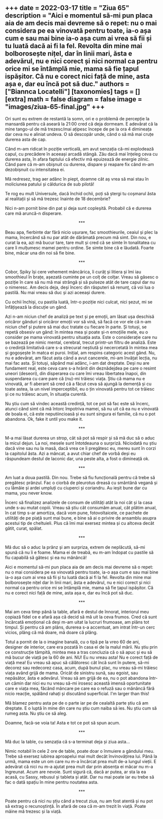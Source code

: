 
+++
date = 2022-03-17
title = "Ziua 65"
description = "Aici e momentul să-mi pun placa aia de am decis mai devreme să o repet: nu o mai considera pe ea vinovată pentru toate, ia-o așa cum e sau mai bine ia-o așa cum ai vrea să fii și tu luată dacă ai fi la fel. Revolta din mine mai bolborosește nițel, dar în linii mari, ăsta e adevărul, nu e nici corect și nici normal ca pentru orice mi se întâmplă mie, mama să fie țapul ispășitor. Că nu e corect nici față de mine, asta așa e, dar eu încă pot să duc."
authors = ["Biannca Locatelli"]
[taxonomies]
tags = []
[extra]
math = false
diagram = false
image = "images/ziua-65-final.jpg"
+++
---

Ori sunt eu extrem de restantă la somn, ori e o problemă de percepție la mansardă pentru că aseară la 21:00 cred că deja dormeam. E adevărat că la mine tango-ul de mă trezesc/mai ațipesc începe de pe la ora 4 dimineața dar ceva nu e aliniat undeva. O să descopăr unde, când o să mă mai cruțe durerea asta de cap.

Când m-am ridicat în poziție verticală, am avut senzația că-mi explodează capul, cu precădere în aceeași arcadă stângă. Zău dacă mai înțeleg ceva cu durerea asta, în afara faptului că efectiv mă epuizează de energie zilnic. Când pare că m-am obișnuit cu durerea, dispare și reapare fix când m-am dezobișnuit cu intensitatea ei.

Mă redresez, trag aer adânc în piept, doamne cât aș vrea să mai stau în moliciunea patului și căldurica de sub pilotă!

Te rog eu mult Universule, dacă închid ochii, poți să ștergi tu coșmarul ăsta al realitații și să mă trezesc înainte de 18 decembrie?

Nici n-am pornit bine din pat și deja sunt copleșită. Probabil că e durerea care mă aruncă-n disperare.

<p style="text-align: center;">***</p>

Beau apa, fierbinte dar fără nicio ușurare, fac smoothieurile, ceaiul și plec la mama, încercând să nu par atât de dărâmată precum mă simt. Din nou, e curat la ea, azi mă bucur tare, tare mult și cred că se simte în tonalitatea cu care îi mulțumesc mamei pentru ordine. Se simte bine că e lăudată. Foarte bine, măcar una din noi să fie bine.

<p style="text-align: center;">***</p>

Cobor, Spiky își cere vehement mâncărica, îi curăț și litiera și îmi iau smoothieul în brațe, așezată cuminte pe un colț de colțar. Vreau să găsesc o poziție în care să nu mă mai strângă și să pulseze atât de tare capul dar nu o nimeresc. Am decis deja, deși încerc din răsputeri să renunț, că voi lua o pastilă. Nu mai vreau să duc și azi aceeași durere.

Cu ochii închiși, cu pastila luată, într-o poziție nici culcat, nici șezut, mi se înfățișează la discuție un gând.

Azi n-am niciun chef de analiză pe text și pe emoții, am lăsat ușa deschisă oricăror gânduri și oricăror emoții vor să vină, să facă ce vor ele că n-am niciun chef și putere să mai duc tratate cu fiecare în parte. Și totuși, se repetă obsesiv un gând: în mintea mea și poate și-n emoțiile mele, eu o consider pe mama vinovată pentru situația asta. Este o considerație care nu se bazează pe nimic mental, cerebral, trecut printr-un filtru de analiză. Este o credință limitativă care s-a strecurat neștiută și necercetată în mintea mea și gogoșește în matca ei puroi. Inițial, am respins categoric acest gând. Nu, nu e adevărat, am făcut asta când a avut cancerele, mi-am învățat lecția, nu mai fac asta. Și totuși, săpând mai adânc, i-am dat dreptate. Deși nu are fundament real, este ceva care s-a hrănit din deznădejdea pe care o resimt uneori (deseori), din disperarea cu care îmi vreau libertatea înapoi, din suspendarea cu care pare că (nu)-mi trăiesc viața. Știu că mama nu e vinovată, ar fi aberant să cred că a făcut ceva să ajungă la demență și cu toate astea, la un nivel imperceptibil, eu o țin vinovată pentru tot ce trăiesc și ce nu trăiesc acum, în situația curentă.

Nu știu cum să vindec această credință, tot ce pot să fac este să încerc, atunci când simt că mă întorc împotriva mamei, să nu uit că ea nu e vinovată de boala ei, că este neputiincioasă și eu sunt singura ei familie, că nu o pot abandona. Ok, fake it until you make it.

<p style="text-align: center;">***</p>

M-a mai lăsat durerea un strop, cât să pot să respir și să mă duc să o aduc la micul dejun. La noi, mesele sunt întotdeauna o surpriză. Niciodată nu știu dacă vine sau nu la masă, dacă vrea ce îi pregătesc eu, mereu sunt în corzi la capitolul ăsta. Azi a mâncat, a avut chiar chef de vorbă deși eu răspundeam destul de laconic dar, una peste alta, a fost o dimineață ok.

<p style="text-align: center;">***</p>

Am luat a doua pastilă. Din nou. Trebe să fiu funcțională pentru că trebe să pregătesc prânzul. Fac o ciorbă de pleurotus dreasă cu smântână vegană și cu lămâie și ardei umpluți cu ciuperci și coriandru. Au ieșit bune dar cu mama, you never know.

Încerc să finalizez analizele de consum de utilități atât la noi cât și la casa unde s-au mutat copiii. Vreau să știu cât consumăm anual, cât plătim anual, în cat timp s-ar amortiza, dacă vom pune, fotovoltaicele, ce pachete de utilități de pe piață sunt mai bune, e bine să ai o privire de ansamblu asupra acestui tip de cheltuieli. Plus că îmi mai exersez mintea și cu altceva decât gătit, curat, spălat.

<p style="text-align: center;">***</p>

Mă duc să o aduc la prânz și am surpriza, extrem de neplăcută, să-mi spună că nu îi e foame. Mama ei de treabă, eu m-am îndopat cu pastile să fiu capabilă să gătesc și ea nu mănâncă!

Aici e momentul să-mi pun placa aia de am decis mai devreme să o repet: nu o mai considera pe ea vinovată pentru toate, ia-o așa cum e sau mai bine ia-o așa cum ai vrea să fii și tu luată dacă ai fi la fel. Revolta din mine mai bolborosește nițel dar în linii mari, ăsta e adevărul, nu e nici corect și nici normal ca pentru orice mi se întâmplă mie, mama să fie țapul ispășitor. Că nu e corect nici față de mine, asta așa e, dar eu încă pot să duc.

<p style="text-align: center;">***</p>

Mai am ceva timp până la table, afară e destul de înnorat, interiorul meu copiază fidel ce e afară așa că decid să mă uit la ceva frumos. Cred că sunt încărcată emoțional că deși m-am uitat la lucruri frumoase, am plâns tot timpul. Și pentru că am plâns, durerea s-a accentuat, am intrat într-un cerc vicios, plâng că mă doare, mă doare că plâng.

Totul a pornit de la o imagine banală, cu o tipă pe la vreo 60 de ani, designer de interior, care era pozată în casa ei de la malul mării. Nu știu prin ce construcție tâmpită, mintea mea a tras concluzia că o să apuc și eu să mă bucur de viață pe la 60 de ani. NU! Eu nu vreau asta! Nu e corect față de viață mea! Eu vreau să apuc să călătoresc cât încă sunt în putere, să-mi decorez sau redecorez casa, acum, după bunul plac, nu vreau să-mi trăiesc viața având grijă de mama. Oricât de sinistru sună, sau egoist, sau nepăsător, ăsta e adevărul. Vreau să am grijă de ea, nu o pot abandona într-un cămin dar nici eu nu vreau să-mi irosesc această imensă oportunitate care e viața mea, făcând mâncare pe care ea o refuză sau o mănâncă fără nicio reacție, spălând rahați și discutând superficial. I'm larger than this!

Mă blamez pentru asta pe de o parte iar pe de cealaltă parte știu că am dreptate. E o luptă în mine din care nu știu cum naiba să ies. Nu știu cum să rumeg asta. Nu știu ce să aleg.

Doamne, facă-se voia ta! Asta e tot ce pot să spun acum.

<p style="text-align: center;">***</p>

Mă duc la table, cu senzația că s-a terminat deja și ziua asta…

Nimic notabil în cele 2 ore de table, poate doar o înmuiere a gândului meu. Trebe să exersez iubirea aproapelui mai mult decât învinovățirea lui. Până la urmă, mama este un om care nu m-a încărcat prea mult de-a lungul vieții. E adevărat că nici nu m-a ajutat prea mult dar prin absența ei măcar nu m-a îngreunat. Acum are nevoie. Sunt sigură că, dacă ar putea, ar sta la ea acasă, cu Sassy, rebusul și tableta și atât. Dar nu mai poate iar eu trebe să fac o dată spațiu în mine pentru noutatea asta.

<p style="text-align: center;">***</p>

Poate pentru că nici nu știu când a trecut ziua, nu am fost atentă și nu pot să extrag o recunoștință. În afară de cea că m-am trezit în viață. Poate mâine mă trezesc și la viață.
